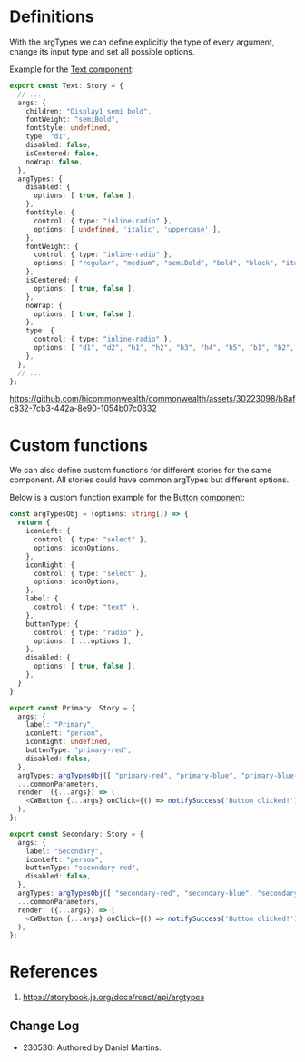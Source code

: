 # Definitions

With the argTypes we can define explicitly the type of every argument, change its input type and set all possible options.

Example for the [Text component](https://github.com/hicommonwealth/commonwealth/blob/master/packages/commonwealth/.storybook/stories/atoms/Text.stories.tsx):

```typescript
export const Text: Story = {
  // ...
  args: {
    children: "Display1 semi bold",
    fontWeight: "semiBold",
    fontStyle: undefined,
    type: "d1",
    disabled: false,
    isCentered: false,
    noWrap: false,
  },
  argTypes: {
    disabled: {
      options: [ true, false ],
    },
    fontStyle: {
      control: { type: "inline-radio" },
      options: [ undefined, 'italic', 'uppercase' ],
    },
    fontWeight: {
      control: { type: "inline-radio" },
      options: [ "regular", "medium", "semiBold", "bold", "black", "italic", "uppercase" ],
    },
    isCentered: {
      options: [ true, false ],
    },
    noWrap: {
      options: [ true, false ],
    },
    type: {
      control: { type: "inline-radio" },
      options: [ "d1", "d2", "h1", "h2", "h3", "h4", "h5", "b1", "b2", "caption", "buttonSm", "buttonLg", "buttonMini" ],
    },
  },
  // ...
};
```

<https://github.com/hicommonwealth/commonwealth/assets/30223098/b8afc832-7cb3-442a-8e90-1054b07c0332>

# Custom functions

We can also define custom functions for different stories for the same component. All stories could have common argTypes but different options.

Below is a custom function example for the [Button component](https://github.com/hicommonwealth/commonwealth/blob/master/packages/commonwealth/.storybook/stories/atoms/Button.stories.tsx):

```typescript
const argTypesObj = (options: string[]) => {
  return {
    iconLeft: {
      control: { type: "select" },
      options: iconOptions,
    },
    iconRight: {
      control: { type: "select" },
      options: iconOptions,
    },
    label: {
      control: { type: "text" },
    },
    buttonType: {
      control: { type: "radio" },
      options: [ ...options ],
    },
    disabled: {
      options: [ true, false ],
    },
  }
}

export const Primary: Story = {
  args: {
    label: "Primary",
    iconLeft: "person",
    iconRight: undefined,
    buttonType: "primary-red",
    disabled: false,
  },
  argTypes: argTypesObj([ "primary-red", "primary-blue", "primary-blue-dark", "primary-black" ]),
  ...commonParameters,
  render: ({...args}) => (
    <CWButton {...args} onClick={() => notifySuccess('Button clicked!')} />
  ),
};

export const Secondary: Story = {
  args: {
    label: "Secondary",
    iconLeft: "person",
    buttonType: "secondary-red",
    disabled: false,
  },
  argTypes: argTypesObj([ "secondary-red", "secondary-blue", "secondary-blue-dark", "secondary-black" ]),
  ...commonParameters,
  render: ({...args}) => (
    <CWButton {...args} onClick={() => notifySuccess('Button clicked!') } />
  ),
};
```

# References

1. <https://storybook.js.org/docs/react/api/argtypes>

## Change Log

- 230530: Authored by Daniel Martins.
